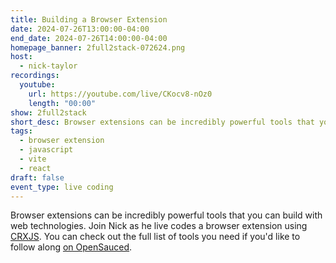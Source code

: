 ```yaml
---
title: Building a Browser Extension
date: 2024-07-26T13:00:00-04:00
end_date: 2024-07-26T14:00:00-04:00
homepage_banner: 2full2stack-072624.png
host:
  - nick-taylor
recordings:
  youtube:
    url: https://youtube.com/live/CKocv8-nOz0
    length: "00:00"
show: 2full2stack
short_desc: Browser extensions can be incredibly powerful tools that you can build with web technologies. Join Nick as he live codes a browser extension using CRXJS.
tags:
  - browser extension
  - javascript
  - vite
  - react
draft: false
event_type: live coding
---
```


Browser extensions can be incredibly powerful tools that you can build with web technologies. Join Nick as he live codes a browser extension using [CRXJS](https://crxjs.dev/vite-plugin). You can check out the full list of tools you need if you'd like to follow along [on OpenSauced](https://app.opensauced.pizza/workspaces/4999fcdc-06a2-40c6-9cbf-a7b61154162b).
